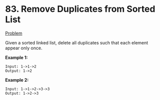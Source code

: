 # 83. Remove Duplicates from Sorted List
[Problem](https://leetcode.com/problems/remove-duplicates-from-sorted-list/)

Given a sorted linked list, delete all duplicates such that each element appear only once.

**Example 1:**
```
Input: 1->1->2
Output: 1->2
```
**Example 2:**

```
Input: 1->1->2->3->3
Output: 1->2->3
```
